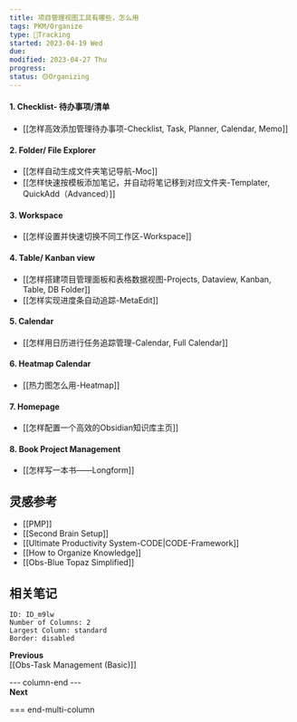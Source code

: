 ```yaml
---
title: 项目管理视图工具有哪些，怎么用
tags: PKM/Organize
type: 💪Tracking
started: 2023-04-19 Wed
due:
modified: 2023-04-27 Thu
progress:
status: 🟡Organizing
---
```

#### 1. Checklist- 待办事项/清单
- [[怎样高效添加管理待办事项-Checklist, Task, Planner, Calendar, Memo]]
#### 2. Folder/ File Explorer
- [[怎样自动生成文件夹笔记导航-Moc]]
- [[怎样快速按模板添加笔记，并自动将笔记移到对应文件夹-Templater, QuickAdd（Advanced）]]
#### 3. Workspace
- [[怎样设置并快速切换不同工作区-Workspace]] 
#### 4. Table/ Kanban view
- [[怎样搭建项目管理面板和表格数据视图-Projects, Dataview, Kanban, Table, DB Folder]]
- [[怎样实现进度条自动追踪-MetaEdit]]
#### 5. Calendar
- [[怎样用日历进行任务追踪管理-Calendar, Full Calendar]]
#### 6. Heatmap Calendar
- [[热力图怎么用-Heatmap]]
#### 7. Homepage
- [[怎样配置一个高效的Obsidian知识库主页]]
#### 8. Book Project Management
- [[怎样写一本书——Longform]]

## 灵感参考
- [[PMP]]
- [[Second Brain Setup]]
- [[Ultimate Productivity System-CODE|CODE-Framework]]
- [[How to Organize Knowledge]]
- [[Obs-Blue Topaz Simplified]]
## 相关笔记

```start-multi-column
ID: ID_m9lw
Number of Columns: 2
Largest Column: standard
Border: disabled 
```

**Previous**  
[[Obs-Task Management (Basic)]]

--- column-end ---  
**Next**


=== end-multi-column


